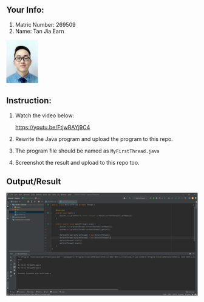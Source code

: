 ## Your Info:
1. Matric Number: 269509
2. Name: Tan Jia Earn

![photo1](https://github.com/jiaearn/STIW3054-RealTimeProgramming-Tutorial1/blob/main/images/earn.JPG)

## Instruction:

1. Watch the video below:

    https://youtu.be/FtjwRAYj9C4

2. Rewrite the Java program and upload the program to this repo.
3. The program file should be named as `MyFirstThread.java`
4. Screenshot the result and upload to this repo too.

## Output/Result

![output photo](./images/output.png) 

